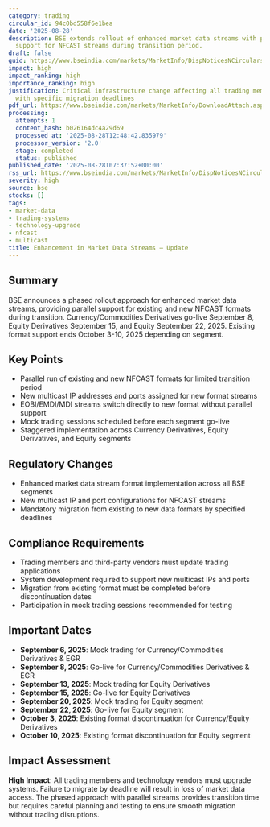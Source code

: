 ```yaml
---
category: trading
circular_id: 94c0bd558f6e1bea
date: '2025-08-28'
description: BSE extends rollout of enhanced market data streams with parallel format
  support for NFCAST streams during transition period.
draft: false
guid: https://www.bseindia.com/markets/MarketInfo/DispNoticesNCirculars.aspx?Noticeid={B1F84EB1-EFF3-4EA5-AD4B-CB7458CADAC5}&noticeno=20250828-10&dt=08/28/2025&icount=10&totcount=47&flag=0
impact: high
impact_ranking: high
importance_ranking: high
justification: Critical infrastructure change affecting all trading members and vendors
  with specific migration deadlines
pdf_url: https://www.bseindia.com/markets/MarketInfo/DownloadAttach.aspx?id=20250828-10&attachedId=
processing:
  attempts: 1
  content_hash: b026164dc4a29d69
  processed_at: '2025-08-28T12:48:42.835979'
  processor_version: '2.0'
  stage: completed
  status: published
published_date: '2025-08-28T07:37:52+00:00'
rss_url: https://www.bseindia.com/markets/MarketInfo/DispNoticesNCirculars.aspx?Noticeid={B1F84EB1-EFF3-4EA5-AD4B-CB7458CADAC5}&noticeno=20250828-10&dt=08/28/2025&icount=10&totcount=47&flag=0
severity: high
source: bse
stocks: []
tags:
- market-data
- trading-systems
- technology-upgrade
- nfcast
- multicast
title: Enhancement in Market Data Streams – Update
---
```


## Summary

BSE announces a phased rollout approach for enhanced market data streams, providing parallel support for existing and new NFCAST formats during transition. Currency/Commodities Derivatives go-live September 8, Equity Derivatives September 15, and Equity September 22, 2025. Existing format support ends October 3-10, 2025 depending on segment.

## Key Points

- Parallel run of existing and new NFCAST formats for limited transition period
- New multicast IP addresses and ports assigned for new format streams
- EOBI/EMDI/MDI streams switch directly to new format without parallel support
- Mock trading sessions scheduled before each segment go-live
- Staggered implementation across Currency Derivatives, Equity Derivatives, and Equity segments

## Regulatory Changes

- Enhanced market data stream format implementation across all BSE segments
- New multicast IP and port configurations for NFCAST streams
- Mandatory migration from existing to new data formats by specified deadlines

## Compliance Requirements

- Trading members and third-party vendors must update trading applications
- System development required to support new multicast IPs and ports
- Migration from existing format must be completed before discontinuation dates
- Participation in mock trading sessions recommended for testing

## Important Dates

- **September 6, 2025**: Mock trading for Currency/Commodities Derivatives & EGR
- **September 8, 2025**: Go-live for Currency/Commodities Derivatives & EGR
- **September 13, 2025**: Mock trading for Equity Derivatives
- **September 15, 2025**: Go-live for Equity Derivatives
- **September 20, 2025**: Mock trading for Equity segment
- **September 22, 2025**: Go-live for Equity segment
- **October 3, 2025**: Existing format discontinuation for Currency/Equity Derivatives
- **October 10, 2025**: Existing format discontinuation for Equity segment

## Impact Assessment

**High Impact**: All trading members and technology vendors must upgrade systems. Failure to migrate by deadline will result in loss of market data access. The phased approach with parallel streams provides transition time but requires careful planning and testing to ensure smooth migration without trading disruptions.
